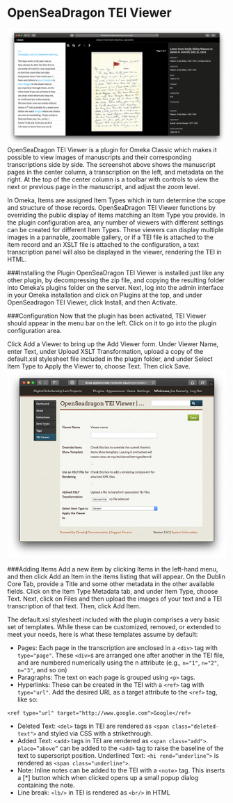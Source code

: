 # OpenSeaDragon TEI Viewer
![Screenshot of public interface](osd_tei_public.png)
OpenSeaDragon TEI Viewer is a plugin for Omeka Classic which makes it possible to view images of manuscripts and their corresponding transcriptions side by side. The screenshot above shows the manuscript pages in the center column, a transcription on the left, and metadata on the right. At the top of the center column is a toolbar with controls to view the next or previous page in the manuscript, and adjust the zoom level.

In Omeka, Items are assigned Item Types which in turn determine the scope and structure of those records. OpenSeaDragon TEI Viewer functions by overriding the public display of items matching an Item Type you provide. In the plugin configuration area, any number of viewers with different settings can be created for different Item Types. These viewers can display multiple images in a pannable, zoomable gallery, or if a TEI file is attached to the item record and an XSLT file is attached to the configuration, a text transcription panel will also be displayed in the viewer, rendering the TEI in HTML.

###Installing the Plugin
OpenSeaDragon TEI Viewer is installed just like any other plugin, by decompressing the zip file, and copying the resulting folder into Omeka’s plugins folder on the server. Next, log into the admin interface in your Omeka installation and click on Plugins at the top, and under OpenSeadragon TEI Viewer, click Install, and then Activate.

###Configuration
Now that the plugin has been activated, TEI Viewer should appear in the menu bar on the left. Click on it to go into the plugin configuration area.

Click Add a Viewer to bring up the Add Viewer form. Under Viewer Name, enter Text, under Upload XSLT Transformation, upload a copy of the default.xsl stylesheet file included in the plugin folder, and under Select Item Type to Apply the Viewer to, choose Text. Then click Save.
![Screenshot of Add Viewer interface](osd_tei_add_item.png)

###Adding Items
Add a new item by clicking Items in the left-hand menu, and then click Add an Item in the items listing that will appear. On the Dublin Core Tab, provide a Title and some other metadata in the other available fields. Click on the Item Type Metadata tab, and under Item Type, choose Text. Next, click on Files and then upload the images of your text and a TEI transcription of that text. Then, click Add Item.

The default.xsl stylesheet included with the plugin comprises a very basic set of templates. While these can be customized, removed, or extended to meet your needs, here is what these templates assume by default:

* Pages: Each page in the transcription are enclosed in a `<div>` tag with `type="page"`. These `<div>`s are arranged one after another in the TEI file, and are numbered numerically using the n attribute (e.g., `n="1"`, `n="2"`, `n="3"`, and so on)
* Paragraphs: The text on each page is grouped using `<p>` tags.
* Hyperlinks: These can be created in the TEI with a `<ref>` tag with `type="url"`. Add the desired URL as a target attribute to the `<ref>` tag, like so:
```
<ref type="url" target="http://www.google.com">Google</ref>
```
* Deleted Text:  `<del>` tags in TEI are rendered as `<span class="deleted-text">` and styled via CSS with a strikethrough.
* Added Text: `<add>` tags in TEI are rendered as `<span class="add">`. `place=”above”` can be added to the `<add>` tag to raise the baseline of the text to superscript position.
Underlined Text: `<hi rend=”underline”>` is rendered as `<span class="underline">`.
* Note: Inline notes can be added to the TEI with a `<note>` tag. This inserts a [*] button which when clicked opens up a small popup dialog containing the note.
* Line break: `<lb/>` in TEI is rendered as `<br/>` in HTML

